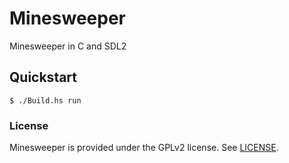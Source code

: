 
# Minesweeper

Minesweeper in C and SDL2

## Quickstart

```console
$ ./Build.hs run
```

### License

Minesweeper is provided under the GPLv2 license. See [LICENSE](LICENSE).
